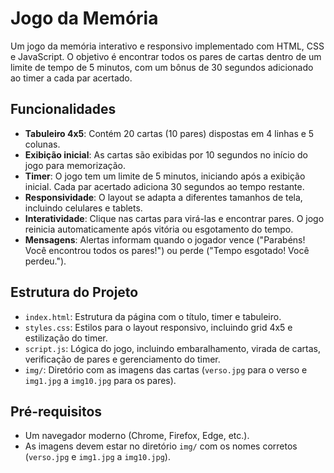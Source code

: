 # Jogo da Memória

Um jogo da memória interativo e responsivo implementado com HTML, CSS e JavaScript. O objetivo é encontrar todos os pares de cartas dentro de um limite de tempo de 5 minutos, com um bônus de 30 segundos adicionado ao timer a cada par acertado.

## Funcionalidades

- **Tabuleiro 4x5**: Contém 20 cartas (10 pares) dispostas em 4 linhas e 5 colunas.
- **Exibição inicial**: As cartas são exibidas por 10 segundos no início do jogo para memorização.
- **Timer**: O jogo tem um limite de 5 minutos, iniciando após a exibição inicial. Cada par acertado adiciona 30 segundos ao tempo restante.
- **Responsividade**: O layout se adapta a diferentes tamanhos de tela, incluindo celulares e tablets.
- **Interatividade**: Clique nas cartas para virá-las e encontrar pares. O jogo reinicia automaticamente após vitória ou esgotamento do tempo.
- **Mensagens**: Alertas informam quando o jogador vence ("Parabéns! Você encontrou todos os pares!") ou perde ("Tempo esgotado! Você perdeu.").

## Estrutura do Projeto


- `index.html`: Estrutura da página com o título, timer e tabuleiro.
- `styles.css`: Estilos para o layout responsivo, incluindo grid 4x5 e estilização do timer.
- `script.js`: Lógica do jogo, incluindo embaralhamento, virada de cartas, verificação de pares e gerenciamento do timer.
- `img/`: Diretório com as imagens das cartas (`verso.jpg` para o verso e `img1.jpg` a `img10.jpg` para os pares).

## Pré-requisitos

- Um navegador moderno (Chrome, Firefox, Edge, etc.).
- As imagens devem estar no diretório `img/` com os nomes corretos (`verso.jpg` e `img1.jpg` a `img10.jpg`).




